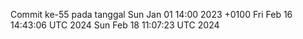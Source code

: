 Commit ke-55 pada tanggal Sun Jan 01 14:00 2023 +0100
Fri Feb 16 14:43:06 UTC 2024
Sun Feb 18 11:07:23 UTC 2024
